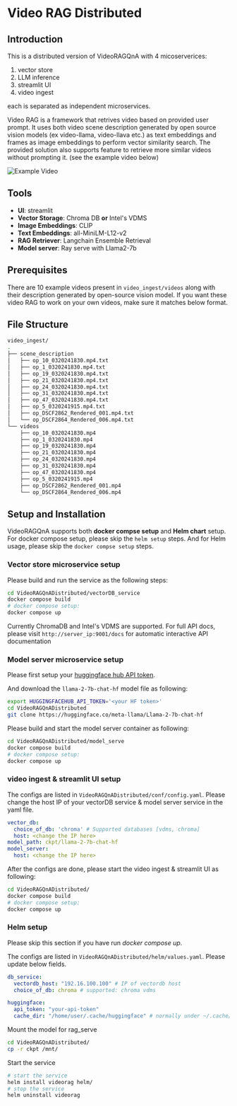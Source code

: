 # Video RAG Distributed

## Introduction

This is a distributed version of VideoRAGQnA with 4 micoserverices:

1. vector store
2. LLM inference
3. streamlit UI
4. video ingest

each is separated as independent microservices.

Video RAG is a framework that retrives video based on provided user prompt. It uses both video scene description generated by open source vision models (ex video-llama, video-llava etc.) as text embeddings and frames as image embeddings to perform vector similarity search. The provided solution also supports feature to retrieve more similar videos without prompting it. (see the example video below)

![Example Video](docs/visual-rag-demo.gif)

## Tools

- **UI**: streamlit
- **Vector Storage**: Chroma DB **or** Intel's VDMS
- **Image Embeddings**: CLIP
- **Text Embeddings**: all-MiniLM-L12-v2
- **RAG Retriever**: Langchain Ensemble Retrieval
- **Model server**: Ray serve with Llama2-7b

## Prerequisites

There are 10 example videos present in ```video_ingest/videos``` along with their description generated by open-source vision model.
If you want these video RAG to work on your own videos, make sure it matches below format.

## File Structure

```bash
video_ingest/
.
├── scene_description
│   ├── op_10_0320241830.mp4.txt
│   ├── op_1_0320241830.mp4.txt
│   ├── op_19_0320241830.mp4.txt
│   ├── op_21_0320241830.mp4.txt
│   ├── op_24_0320241830.mp4.txt
│   ├── op_31_0320241830.mp4.txt
│   ├── op_47_0320241830.mp4.txt
│   ├── op_5_0320241915.mp4.txt
│   ├── op_DSCF2862_Rendered_001.mp4.txt
│   └── op_DSCF2864_Rendered_006.mp4.txt
└── videos
    ├── op_10_0320241830.mp4
    ├── op_1_0320241830.mp4
    ├── op_19_0320241830.mp4
    ├── op_21_0320241830.mp4
    ├── op_24_0320241830.mp4
    ├── op_31_0320241830.mp4
    ├── op_47_0320241830.mp4
    ├── op_5_0320241915.mp4
    ├── op_DSCF2862_Rendered_001.mp4
    └── op_DSCF2864_Rendered_006.mp4
```

## Setup and Installation

VideoRAGQnA supports both **docker compse setup** and **Helm chart** setup. For docker compose setup, please skip the `helm setup` steps. And for Helm usage, please skip the `docker compse setup` steps.

### Vector store microservice setup

Please build and run the service as the following steps:

```bash
cd VideoRAGQnADistributed/vectorDB_service
docker compose build
# docker compose setup:
docker compose up 
```

Currently ChromaDB and Intel's VDMS are supported.
For full API docs, please visit `http://server_ip:9001/docs` for automatic interactive API documentation

### Model server microservice setup

Please first setup your [huggingface hub API token](https://huggingface.co/login?next=%2Fsettings%2Ftokens).

And download the `llama-2-7b-chat-hf` model file as following:

```bash
export HUGGINGFACEHUB_API_TOKEN='<your HF token>'
cd VideoRAGQnADistributed
git clone https://huggingface.co/meta-llama/Llama-2-7b-chat-hf
```

Please build and start the model server container as following:

```bash
cd VideoRAGQnADistributed/model_serve
docker compose build
# docker compose setup:
docker compose up
```

### video ingest & streamlit UI setup

The configs are listed in `VideoRAGQnADistributed/conf/config.yaml`. Please change the host IP of your vectorDB service & model server service in the yaml file.

```yaml
vector_db:
  choice_of_db: 'chroma' # Supported databases [vdms, chroma]
  host: <change the IP here>
model_path: ckpt/llama-2-7b-chat-hf
model_server:
  host: <change the IP here>
```

After the configs are done, please start the video ingest & streamlit UI as following:

```bash
cd VideoRAGQnADistributed/
docker compose build
# docker compose setup:
docker compose up
```

### Helm setup

Please skip this section if you have run *docker compose up*.

The configs are listed in `VideoRAGQnADistributed/helm/values.yaml`. Please update below fields.

```yaml
db_service:
  vectordb_host: "192.16.100.100" # IP of vectordb host
  choice_of_db: chroma # supported: chroma vdms

huggingface:
  api_token: "your-api-token"
  cache_dir: "/home/user/.cache/huggingface" # normally under ~/.cache/huggingface, please use absolute path.
```

Mount the model for rag_serve

```bash
cd VideoRAGQnADistributed/
cp -r ckpt /mnt/
```

Start the service

```bash
# start the service
helm install videorag helm/
# stop the service
helm uninstall videorag
```
